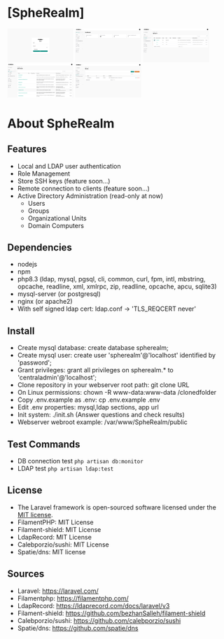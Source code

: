 # [SpheRealm]<br>
<img src="images/spherealm_l.png" width="30%" height="30%">
<img src="images/spherealm1.png" width="30%" height="30%">
<img src="images/spherealm2.png" width="30%" height="30%">
<img src="images/spherealm3.png" width="30%" height="30%">
<img src="images/spherealm4.png" width="30%" height="30%">

# About SpheRealm
## Features
- Local and LDAP user authentication
- Role Management
- Store SSH keys (feature soon...)
- Remote connection to clients (feature soon...)
- Active Directory Administration (read-only at now)
    - Users
    - Groups
    - Organizational Units
    - Domain Computers

## Dependencies
- nodejs
- npm
- php8.3 (ldap, mysql, pgsql, cli, common, curl, fpm, intl, mbstring, opcache, readline, xml, xmlrpc, zip, readline, opcache, apcu, sqlite3)
- mysql-server (or postgresql)
- nginx (or apache2)
- With self signed ldap cert: ldap.conf -> 'TLS_REQCERT never'

## Install
- Create mysql database: create database spherealm;
- Create mysql user: create user 'spherealm'@'localhost' identified by 'password';
- Grant privileges: grant all privileges on spherealm.* to 'centraladmin'@'localhost';
- Clone repository in your webserver root path: git clone URL
- On Linux permissions: chown -R www-data:www-data /clonedfolder
- Copy .env.example as .env: cp .env.example .env
- Edit .env properties: mysql,ldap sections, app url
- Init system: ./init.sh (Answer questions and check results)
- Webserver webroot example: /var/www/SpheRealm/public

## Test Commands
- DB connection test
``php artisan db:monitor ``
- LDAP test
``php artisan ldap:test ``

## License
- The Laravel framework is open-sourced software licensed under the [MIT license](https://opensource.org/licenses/MIT).
- FilamentPHP: MIT License
- Filament-shield: MIT License
- LdapRecord: MIT License
- Calebporzio/sushi: MIT License
- Spatie/dns: MIT license

## Sources
- Laravel: https://laravel.com/
- Filamentphp: https://filamentphp.com/
- LdapRecord: https://ldaprecord.com/docs/laravel/v3
- Filament-shield: https://github.com/bezhanSalleh/filament-shield
- Calebporzio/sushi: https://github.com/calebporzio/sushi
- Spatie/dns: https://github.com/spatie/dns